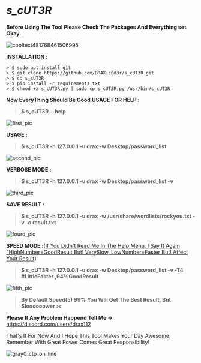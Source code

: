 # ***s_cUT3R***
**Before Using The Tool Please Check The Packages And Everything set Okay.**

![cooltext481768461506995](https://github.com/user-attachments/assets/a9713895-e486-4a73-b554-d5bfbbac247f)
                                  
**INSTALLATION :**
```
> $ sudo apt install git
> $ git clone https://github.com/DR4X-c0d3r/s_cUT3R.git
> $ cd s_cUT3R
> $ pip install -r requirements.txt
> $ chmod +x s_cUT3R.py | sudo cp s_cUT3R.py /usr/bin/s_cUT3R
```
**Now EveryThing Should Be Good**
**USAGE FOR HELP :**
> **$ s_cUT3R --help**

![first_pic](https://github.com/user-attachments/assets/6ba6f345-d961-472c-a865-6bef5d401ab0)

**USAGE :**
> **$ s_cUT3R -h 127.0.0.1 -u drax -w Desktop/password_list**

![second_pic](https://github.com/user-attachments/assets/f30fa33c-1ef2-4528-8515-ba79a6022828)

**VERBOSE MODE :**
> **$ s_cUT3R -h 127.0.0.1 -u drax -w Desktop/password_list -v**

![third_pic](https://github.com/user-attachments/assets/15942d12-a2e9-4fa5-92ff-83372b84b5e9)

**SAVE RESULT :**
> **$ s_cUT3R -h 127.0.0.1 -u drax -w /usr/share/wordlists/rockyou.txt -v -o result.txt**

![fourd_pic](https://github.com/user-attachments/assets/83f98016-8cdf-4117-b712-99b98284b4ff)

**SPEED MODE :**(<ins>If You Didn't Read Me In The Help Menu, I Say It Again "HighNumber=GoodResult But! VerySlow, LowNumber=Faster But! Affect Your Result</ins>)
> **$ s_cUT3R -h 127.0.0.1 -u drax -w Desktop/password_list -v -T4 #LittleFaster ,94%GoodResult**

![fifth_pic](https://github.com/user-attachments/assets/fcdc607f-27a6-4b74-82d8-5ea4e3c5c88e)
> **By Default Speed(5) 99% You Will Get The Best Result, But Sloooooower :<**

**Please If Any Problem Happend Tell Me =>** https://discord.com/users/drax112

That's It For Now And I Hope This Tool Makes Your Day Awesome, Remember With Great Power Comes Great Responsibility!

![gray0_ctp_on_line](https://github.com/user-attachments/assets/666442e5-7ae5-485d-9dff-2667aa8efb7e)
